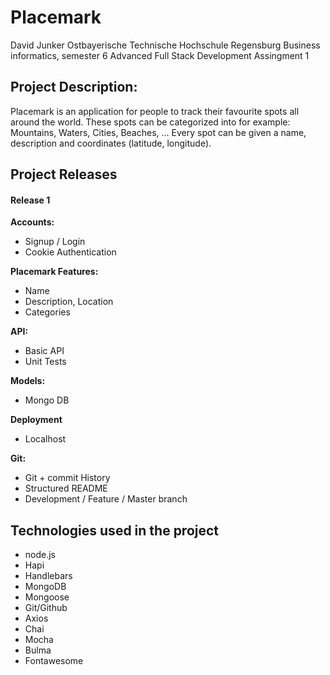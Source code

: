 # Placemark

David Junker
Ostbayerische Technische Hochschule Regensburg
Business informatics, semester 6
Advanced Full Stack Development
Assingment 1

## Project Description:

Placemark is an application for people to track their favourite spots all around the world. These spots can be categorized into for example: Mountains, Waters, Cities, Beaches, ...
Every spot can be given a name, description and coordinates (latitude, longitude).

## Project Releases

#### Release 1

<b>Accounts:</b>

- Signup / Login
- Cookie Authentication

<b>Placemark Features:</b>

- Name
- Description, Location
- Categories

<b>API:</b>

- Basic API
- Unit Tests

<b>Models:</b>

- Mongo DB

<b>Deployment</b>

- Localhost

<b>Git:</b>

- Git + commit History
- Structured README
- Development / Feature / Master branch

## Technologies used in the project

- node.js
- Hapi
- Handlebars
- MongoDB
- Mongoose
- Git/Github
- Axios
- Chai
- Mocha
- Bulma
- Fontawesome
